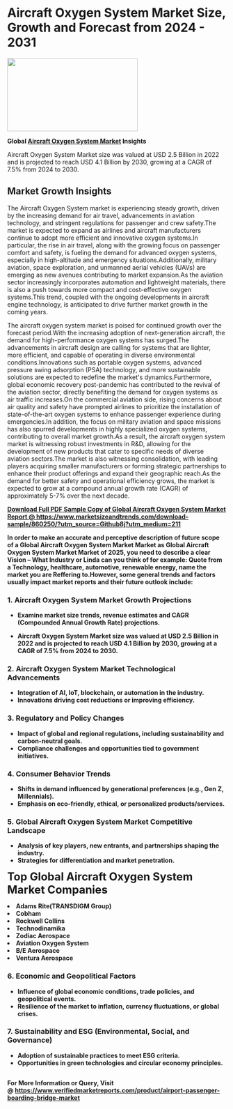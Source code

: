 <H1>Aircraft Oxygen System Market Size, Growth and Forecast from 2024 - 2031</H1><img class="aligncenter size-medium wp-image-584254" src="https://thirdeyenews.in/wp-content/uploads/2024/09/Global-Market-Research-300x168.jpeg" alt="" width="300" height="168" /><p><strong>Global&nbsp;<a href="https://www.marketsizeandtrends.com/download-sample/860250/?utm_source=Github8j?utm_medium=211">Aircraft Oxygen System Market</a> Insights</strong></p><p>Aircraft Oxygen System Market size was valued at USD 2.5 Billion in 2022 and is projected to reach USD 4.1 Billion by 2030, growing at a CAGR of 7.5% from 2024 to 2030.</p><p><h2>Market Growth Insights</h2> <p>The Aircraft Oxygen System market is experiencing steady growth, driven by the increasing demand for air travel, advancements in aviation technology, and stringent regulations for passenger and crew safety.The market is expected to expand as airlines and aircraft manufacturers continue to adopt more efficient and innovative oxygen systems.In particular, the rise in air travel, along with the growing focus on passenger comfort and safety, is fueling the demand for advanced oxygen systems, especially in high-altitude and emergency situations.Additionally, military aviation, space exploration, and unmanned aerial vehicles (UAVs) are emerging as new avenues contributing to market expansion.As the aviation sector increasingly incorporates automation and lightweight materials, there is also a push towards more compact and cost-effective oxygen systems.This trend, coupled with the ongoing developments in aircraft engine technology, is anticipated to drive further market growth in the coming years.<strong><a href="#"></a></strong></p> <p>The aircraft oxygen system market is poised for continued growth over the forecast period.With the increasing adoption of next-generation aircraft, the demand for high-performance oxygen systems has surged.The advancements in aircraft design are calling for systems that are lighter, more efficient, and capable of operating in diverse environmental conditions.Innovations such as portable oxygen systems, advanced pressure swing adsorption (PSA) technology, and more sustainable solutions are expected to redefine the market's dynamics.Furthermore, global economic recovery post-pandemic has contributed to the revival of the aviation sector, directly benefiting the demand for oxygen systems as air traffic increases.On the commercial aviation side, rising concerns about air quality and safety have prompted airlines to prioritize the installation of state-of-the-art oxygen systems to enhance passenger experience during emergencies.In addition, the focus on military aviation and space missions has also spurred developments in highly specialized oxygen systems, contributing to overall market growth.As a result, the aircraft oxygen system market is witnessing robust investments in R&D, allowing for the development of new products that cater to specific needs of diverse aviation sectors.The market is also witnessing consolidation, with leading players acquiring smaller manufacturers or forming strategic partnerships to enhance their product offerings and expand their geographic reach.As the demand for better safety and operational efficiency grows, the market is expected to grow at a compound annual growth rate (CAGR) of approximately 5-7% over the next decade.<strong><a href="#"></p><p><span class=""><strong>Download Full PDF Sample Copy of Global Aircraft Oxygen System Market Report</strong> @ <a href="https://www.marketsizeandtrends.com/download-sample/860250/?utm_source=Github8j?utm_medium=211" target="_blank">https://www.marketsizeandtrends.com/download-sample/860250/?utm_source=Github8j?utm_medium=211</a></span></p><p>In order to make an accurate and perceptive description of future scope of a Global&nbsp;Aircraft Oxygen System Market Market as Global&nbsp;Aircraft Oxygen System Market Market of 2025, you need to describe a clear Vision &ndash; What Industry or Linda can you think of for example: Quote from a Technology, healthcare, automotive, renewable energy, name the market you are Reffering to.However, some general trends and factors usually impact market reports and their future outlook include:</p><h3>1.&nbsp;<strong>Aircraft Oxygen System Market Growth Projections</strong></h3><ul><li>Examine market size trends, revenue estimates and CAGR (Compounded Annual Growth Rate) projections.</li><li><p>Aircraft Oxygen System Market size was valued at USD 2.5 Billion in 2022 and is projected to reach USD 4.1 Billion by 2030, growing at a CAGR of 7.5% from 2024 to 2030.</p></li></ul><h3>2.&nbsp;<strong>Aircraft Oxygen System Market Technological Advancements</strong></h3><ul><li>Integration of AI, IoT, blockchain, or automation in the industry.</li><li>Innovations driving cost reductions or improving efficiency.</li></ul><h3>3.&nbsp;<strong>Regulatory and Policy Changes</strong></h3><ul><li>Impact of global and regional regulations, including sustainability and carbon-neutral goals.</li><li>Compliance challenges and opportunities tied to government initiatives.</li></ul><h3>4.&nbsp;<strong>Consumer Behavior Trends</strong></h3><ul><li>Shifts in demand influenced by generational preferences (e.g., Gen Z, Millennials).</li><li>Emphasis on eco-friendly, ethical, or personalized products/services.</li></ul><h3>5.&nbsp;<strong>Global Aircraft Oxygen System Market Competitive Landscape</strong></h3><ul><li>Analysis of key players, new entrants, and partnerships shaping the industry.</li><li>Strategies for differentiation and market penetration.</li></ul><p data-pm-slice="1 1 []"><span style="color: inherit; font-family: inherit; font-size: 25px;">Top Global Aircraft Oxygen System Market Companies</span></p><div class="" data-test-id=""><p><li>Adams Rite(TRANSDIGM Group)</li><li> Cobham</li><li> Rockwell Collins</li><li> Technodinamika</li><li> Zodiac Aerospace</li><li> Aviation Oxygen System</li><li> B/E Aerospace</li><li> Ventura Aerospace</li></p></div><h3>6.&nbsp;<strong>Economic and Geopolitical Factors</strong></h3><ul><li>Influence of global economic conditions, trade policies, and geopolitical events.</li><li>Resilience of the market to inflation, currency fluctuations, or global crises.</li></ul><h3>7.&nbsp;<strong>Sustainability and ESG (Environmental, Social, and Governance)</strong></h3><ul><li>Adoption of sustainable practices to meet ESG criteria.</li><li>Opportunities in green technologies and circular economy principles.</li></ul><h2><strong style="font-size: 14px;">For More Information or Query, Visit @&nbsp;</strong><a style="background-color: #ffffff; font-size: 14px;" href="https://www.marketsizeandtrends.com/report/aircraft-oxygen-system-market/" target="_blank">https://www.verifiedmarketreports.com/product/airport-passenger-boarding-bridge-market</a></h2>
